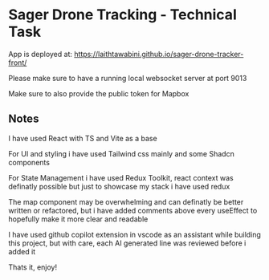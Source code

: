 # Sager Drone Tracking - Technical Task

App is deployed at: https://laithtawabini.github.io/sager-drone-tracker-front/

Please make sure to have a running local websocket server at port 9013

Make sure to also provide the public token for Mapbox

## Notes

I have used React with TS and Vite as a base

For UI and styling i have used Tailwind css mainly and some Shadcn components

For State Management i have used Redux Toolkit, react context was definatly possible but just to showcase my stack i have used redux

The map component may be overwhelming and can definatly be better written or refactored, but i have added comments above every useEffect to hopefully make it more clear and readable

I have used github copilot extension in vscode as an assistant while building this project, but with care, each AI generated line was reviewed before i added it

Thats it, enjoy!
